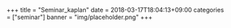 +++
title = "Seminar_kaplan"
date = 2018-03-17T18:04:13+09:00
categories = ["seminar"]
banner = "img/placeholder.png"
+++

